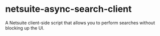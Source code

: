 # netsuite-async-search-client
A Netsuite client-side script that allows you to perform searches without blocking up the UI.
